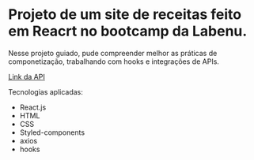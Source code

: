 # Projeto de um site de receitas feito em Reacrt no bootcamp da Labenu.

Nesse projeto guiado, pude compreender melhor as práticas de componetização, trabalhando com hooks e integrações de APIs. 

[Link da API](https://documenter.getpostman.com/view/9133542/U16dQniU)

Tecnologias aplicadas: 
  - React.js
  - HTML
  - CSS
  - Styled-components
  - axios
  - hooks



